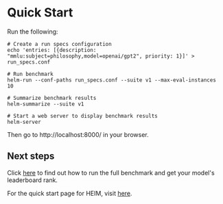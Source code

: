 # Quick Start

Run the following:

```
# Create a run specs configuration
echo 'entries: [{description: "mmlu:subject=philosophy,model=openai/gpt2", priority: 1}]' > run_specs.conf

# Run benchmark
helm-run --conf-paths run_specs.conf --suite v1 --max-eval-instances 10

# Summarize benchmark results
helm-summarize --suite v1

# Start a web server to display benchmark results
helm-server
```

Then go to http://localhost:8000/ in your browser.


## Next steps

Click [here](get_helm_rank.md) to find out how to run the full benchmark and get your model's leaderboard rank.

For the quick start page for HEIM, visit [here](heim.md).